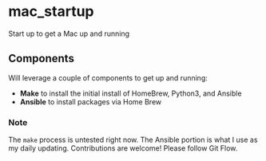 # mac_startup

Start up to get a Mac up and running

## Components

Will leverage a couple of components to get up and running:

- **Make** to install the initial install of HomeBrew, Python3, and Ansible
- **Ansible** to install packages via Home Brew

### Note

The `make` process is untested right now. The Ansible portion is what I use as my daily updating.
Contributions are welcome! Please follow Git Flow.